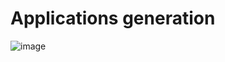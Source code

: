 # Applications generation
![image](https://user-images.githubusercontent.com/90515435/152515647-b895df31-577c-4376-80d1-988e681b9584.png)
